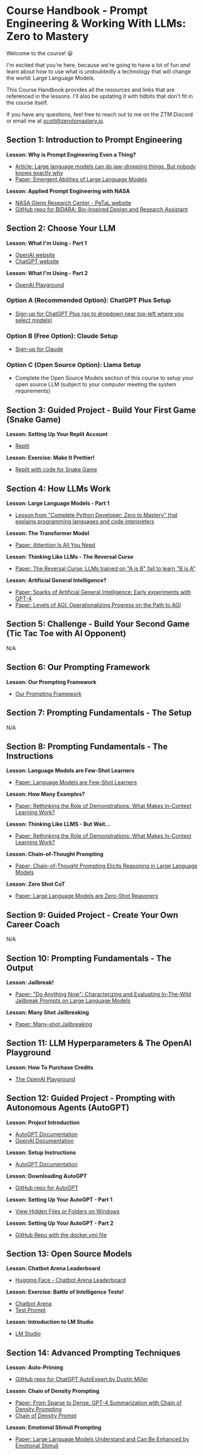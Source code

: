 Course Handbook - **Prompt Engineering & Working With LLMs: Zero to Mastery**
=============================================================================

Welcome to the course! 😃

I'm excited that you're here, because we're going to have a lot of fun *and* learn about how to use what is undoubtedly a technology that will change the world: Large Language Models.

This Course Handbook provides all the resources and links that are referenced in the lessons. I'll also be updating it with tidbits that don't fit in the course itself.

If you have any questions, feel free to reach out to me on the ZTM Discord or email me at <scott@zerotomastery.io>.

**Section 1: Introduction to Prompt Engineering**
-------------------------------------------------

**Lesson: Why is Prompt Engineering Even a Thing?**

-   [Article: Large language models can do jaw-dropping things. But nobody knows exactly why](https://www.technologyreview.com/2024/03/04/1089403/large-language-models-amazing-but-nobody-knows-why/)
-   [Paper: Emergent Abilities of Large Language Models](https://arxiv.org/pdf/2206.07682)

**Lesson: Applied Prompt Engineering with NASA**

-   [NASA Glenn Research Center - PeTaL website](https://www1.grc.nasa.gov/research-and-engineering/vine/petal/)
-   [GitHub repo for BIDARA: Bio-Inspired Design and Research Assistant](https://github.com/nasa-petal/bidara#bidara--bio-inspired-design-and-research-assistant)

Section 2: Choose Your LLM
--------------------------

**Lesson: What I'm Using - Part 1**

-   [OpenAI website](https://openai.com/)
-   [ChatGPT website](https://chat.openai.com/)

**Lesson: What I'm Using - Part 2**

-   [OpenAI Playground](https://platform.openai.com/playground)

### Option A (Recommended Option): ChatGPT Plus Setup

-   [Sign-up for ChatGPT Plus (go to dropdown near top-left where you select models)](https://chat.openai.com/)

### Option B (Free Option): Claude Setup

-   [Sign-up for Claude](https://claude.ai/)

### Option C (Open Source Option): Llama Setup

-   Complete the Open Source Models section of this course to setup your open source LLM (subject to your computer meeting the system requirements)

Section 3: Guided Project - Build Your First Game (Snake Game)
--------------------------------------------------------------

**Lesson: Setting Up Your Replit Account**

-   [Replit](https://replit.com/)

**Lesson: Exercise: Make It Prettier!**

-   [Replit with code for Snake Game](https://replit.com/@skerr33/Snake-Game-via-Prompt-Engineering-Final)

Section 4: How LLMs Work
------------------------

**Lesson: Large Language Models - Part 1**

-   [Lesson from "Complete Python Developer: Zero to Mastery" that explains programming languages and code interpreters](https://academy.zerotomastery.io/courses/complete-python-developer-in-2020-zero-to-mastery/lectures/12412383)

**Lesson: The Transformer Model**

-   [Paper: Attention Is All You Need](https://arxiv.org/pdf/1706.03762.pdf)

**Lesson: Thinking Like LLMs - The Reversal Curse**

-   [Paper: The Reversal Curse: LLMs trained on "A is B" fail to learn "B is A"](https://arxiv.org/pdf/2309.12288.pdf)

**Lesson: Artificial General Intelligence?**

-   [Paper: Sparks of Artificial General Intelligence: Early experiments with GPT-4](https://arxiv.org/pdf/2303.12712.pdf)
-   [Paper: Levels of AGI: Operationalizing Progress on the Path to AGI](https://arxiv.org/pdf/2311.02462)

Section 5: Challenge - Build Your Second Game (Tic Tac Toe with AI Opponent)
----------------------------------------------------------------------------

N/A

Section 6: Our Prompting Framework
----------------------------------

**Lesson: Our Prompting Framework**

-   [Our Prompting Framework](https://www.canva.com/design/DAFnPkKRNds/UG4PAiQyep7zLCBU4HGRtA/edit?utm_content=DAFnPkKRNds&utm_campaign=designshare&utm_medium=link2&utm_source=sharebutton)

Section 7: Prompting Fundamentals - The Setup
---------------------------------------------

N/A

Section 8: Prompting Fundamentals - The Instructions
----------------------------------------------------

**Lesson: Language Models are Few-Shot Learners**

-   [Paper: Language Models are Few-Shot Learners](https://arxiv.org/pdf/2005.14165)

**Lesson: How Many Examples?**

-   [Paper: Rethinking the Role of Demonstrations: What Makes In-Context Learning Work?](https://arxiv.org/pdf/2202.12837)

**Lesson: Thinking Like LLMS - But Wait...**

-   [Paper: Rethinking the Role of Demonstrations: What Makes In-Context Learning Work?](https://arxiv.org/pdf/2202.12837)

**Lesson: Chain-of-Thought Prompting**

-   [Paper: Chain-of-Thought Prompting Elicits Reasoning in Large Language Models](https://arxiv.org/pdf/2201.11903)

**Lesson: Zero Shot CoT**

-   [Paper: Large Language Models are Zero-Shot Reasoners](https://arxiv.org/pdf/2205.11916)

Section 9: Guided Project - Create Your Own Career Coach
--------------------------------------------------------

N/A

Section 10: Prompting Fundamentals - The Output
-----------------------------------------------

**Lesson: Jailbreak!**

-   [Paper: "Do Anything Now": Characterizing and Evaluating In-The-Wild Jailbreak Prompts on Large Language Models](https://arxiv.org/pdf/2308.03825.pdf)

**Lesson: Many Shot Jailbreaking**

-   [Paper: Many-shot Jailbreaking](https://cdn.sanity.io/files/4zrzovbb/website/af5633c94ed2beb282f6a53c595eb437e8e7b630.pdf)

Section 11: LLM Hyperparameters & The OpenAI Playground
-------------------------------------------------------

**Lesson: How To Purchase Credits**

-   [The OpenAI Playground](https://platform.openai.com/playground)

Section 12: Guided Project - Prompting with Autonomous Agents (AutoGPT)
-----------------------------------------------------------------------

**Lesson: Project Introduction**

-   [AutoGPT Documentation](https://docs.agpt.co/)
-   [OpenAI Documentation](https://platform.openai.com/docs/overview)

**Lesson: Setup Instructions**

-   [AutoGPT Documentation](https://docs.agpt.co/)

**Lesson: Downloading AutoGPT**

-   [GitHub repo for AutoGPT](https://github.com/Significant-Gravitas/AutoGPT)

**Lesson: Setting Up Your AutoGPT - Part 1**

-   [View Hidden Files or Folders on Windows](https://support.microsoft.com/en-us/windows/view-hidden-files-and-folders-in-windows-97fbc472-c603-9d90-91d0-1166d1d9f4b5)

**Lesson: Setting Up Your AutoGPT - Part 2**

-   [GitHub Repo with the docker.yml file](https://github.com/skerr33/Prompt-Engineering-Course)

Section 13: Open Source Models
------------------------------

**Lesson: Chatbot Arena Leaderboard**

-   [Hugging Face - Chatbot Arena Leaderboard](https://huggingface.co/spaces/lmsys/chatbot-arena-leaderboard)

**Lesson: Exercise: Battle of Intelligence Tests!**

-   [Chatbot Arena](https://chat.lmsys.org/?arena)
-   [Test Prompt](https://docs.google.com/document/d/1DZiXXnE4zODmwPWZCal2To9LYj718kfqQd5AnHirTco/edit?usp=sharing)

**Lesson: Introduction to LM Studio**

-   [LM Studio](https://lmstudio.ai/)

Section 14: Advanced Prompting Techniques
-----------------------------------------

**Lesson: Auto-Priming**

-   [GitHub repo for ChatGPT AutoExpert by Dustin Miller](https://github.com/spdustin/ChatGPT-AutoExpert/blob/main/README.md)

**Lesson: Chain of Density Prompting**

-   [Paper: From Sparse to Dense: GPT-4 Summarization with Chain of Density Prompting](https://arxiv.org/pdf/2309.04269.pdf)
-   [Chain of Density Prompt](https://docs.google.com/document/d/1Qi3bLWUY_YQc5XJBsWXR5hniZAl-gA6fpG8p4X0TRHs/edit?usp=sharing)

**Lesson: Emotional Stimuli Prompting**

-   [Paper: Large Language Models Understand and Can Be Enhanced by Emotional Stimuli](https://arxiv.org/pdf/2307.11760)